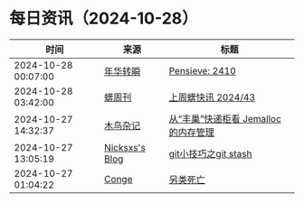 ﻿# 每日资讯（2024-10-28）

|时间|来源|标题|
|---|---|---|
|2024-10-28 00:07:00|[年华转瞬](https://blog.xiaket.org/feed.xml)|[Pensieve: 2410](https://xiaket.github.io/2024/pensieve-2410.html)|
|2024-10-28 03:42:00|[蠎周刊](https://weekly.pychina.org/feeds/all.atom.xml)|[上周蠎快讯 2024/43](https://weekly.pychina.org/pyrecap/pyrw-2443.html)|
|2024-10-27 14:32:37|[木鸟杂记](https://www.qtmuniao.com/atom.xml)|[从“丰巢”快递柜看 Jemalloc 的内存管理](https://www.qtmuniao.com/2024/10/27/jemalloc/)|
|2024-10-27 13:05:19|[Nicksxs's Blog](https://nicksxs.me/atom.xml)|[git小技巧之git stash](https://nicksxs.me/2024/10/27/git%E5%B0%8F%E6%8A%80%E5%B7%A7%E4%B9%8Bgit-stash/)|
|2024-10-27 01:04:22|[Conge](https://conge.github.io/feed.xml)|[另类死亡](https://conge.livingwithfcs.org/2024/10/27/death/)|
